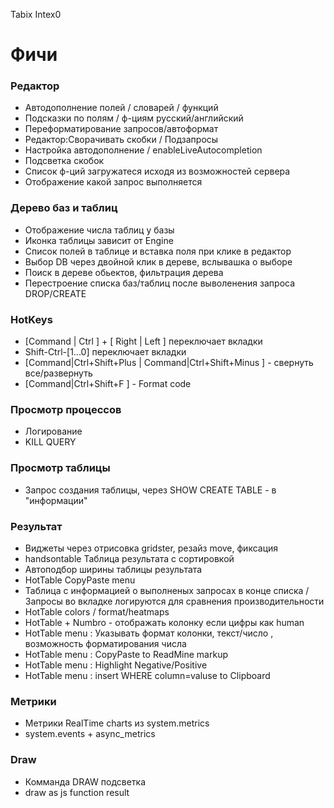 Tabix Intex0



# Фичи


### Редактор
* Автодополнение полей / словарей / функций 
* Подсказки по полям / ф-циям русский/английский
* Переформатирование запросов/автоформат 
* Редактор:Сворачивать скобки / Подзапросы
* Настройка автодополнение / enableLiveAutocompletion
* Подсветка скобок
* Список ф-ций загружатеся исходя из возможностей сервера
* Отображение какой запрос выполняется


### Дерево баз и таблиц

* Отображение числа таблиц у базы
* Иконка таблицы зависит от Engine
* Список полей в таблице и вставка поля при клике в редактор
* Выбор DB через двойной клик в дереве, вслывашка о выборе
* Поиск в дереве обьектов, фильтрация дерева 
* Перестроение списка баз/таблиц после выволенения запроса DROP/CREATE


### HotKeys
* [Command | Ctrl ] + [ Right | Left ] переключает вкладки
* Shift-Ctrl-[1...0] переключает вкладки
* [Command|Ctrl+Shift+Plus | Command|Ctrl+Shift+Minus ] - свернуть все/развернуть
* [Command|Ctrl+Shift+F ] - Format code

### Просмотр процессов 
* Логирование 
* KILL QUERY

### Просмотр таблицы 
* Запрос создания таблицы, через SHOW CREATE TABLE - в "информации"

### Результат 
* Виджеты через отрисовка gridster, резайз move, фиксация
* handsontable Таблица результата с сортировкой
* Автоподбор ширины таблицы результата
* HotTable CopyPaste menu
* Таблица с информацией о выполненых запросах в конце списка / Запросы во вкладке логируются для сравнения производительности
* HotTable colors / format/heatmaps 
* HotTable + Numbro - отображать колонку если цифры как human
* HotTable menu : Указывать формат колонки, текст/число , возможность форматирования числа
* HotTable menu : CopyPaste to ReadMine markup
* HotTable menu : Highlight Negative/Positive
* HotTable menu : insert WHERE column=valuse to Clipboard



### Метрики
* Метрики RealTime charts из system.metrics
* system.events + async_metrics


### Draw
* Комманда DRAW подсветка
* draw as js function result



